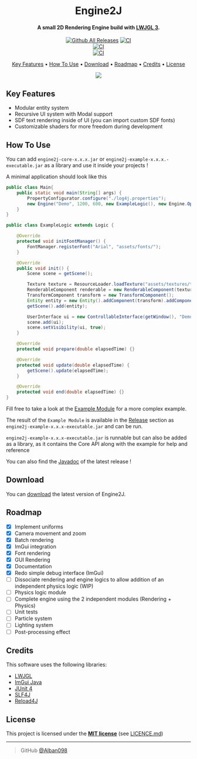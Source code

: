 <h1 align="center">
  Engine2J
  <br>
</h1>

<h4 align="center">A small 2D Rendering Engine build with <a href="https://www.lwjgl.org/" target="_blank">LWJGL 3</a>.</h4>

<div align="center">

[![Github All Releases](https://img.shields.io/github/downloads/Alban098/engine2j/total.svg?logo=github)](https://github.com/Alban098/engine2j/releases)
[![CI](https://github.com/Alban098/engine2j/actions/workflows/ci.yml/badge.svg)](https://github.com/Alban098/engine2j/actions/workflows/ci.yml)<br>
[![CI](https://github.com/Alban098/engine2j/actions/workflows/release.yml/badge.svg)](https://github.com/Alban098/engine2j/actions/workflows/release.yml)<br>
[![CI](https://github.com/Alban098/engine2j/actions/workflows/javadoc.yml/badge.svg)](https://github.com/Alban098/engine2j/actions/workflows/javadoc.yml)<br>

</div>

<p align="center">
  <a href="#key-features">Key Features</a> •
  <a href="#how-to-use">How To Use</a> •
  <a href="#download">Download</a> •
  <a href="#roadmap">Roadmap</a> •
  <a href="#credits">Credits</a> •
  <a href="#license">License</a>
</p>

<p align="center">
  <img src="img/example.gif" />
</p>

## Key Features

- Modular entity system
- Recursive UI system with Modal support
- SDF text rendering inside of UI (you can import custom SDF fonts)
- Customizable shaders for more freedom during development

## How To Use

You can add `engine2j-core-x.x.x.jar` or `engine2j-example-x.x.x.-executable.jar` as a library and use it inside your projects !

A minimal application should look like this

```java
public class Main{
    public static void main(String[] args) {
        PropertyConfigurator.configure("./log4j.properties");
        new Engine("Demo", 1200, 600, new ExampleLogic(), new Engine.Options(false, 60, 120)).run();
    }
}
```

```java
public class ExampleLogic extends Logic {

    @Override
    protected void initFontManager() {
        FontManager.registerFont("Arial", "assets/fonts/");
    }

    @Override
    public void init() {
        Scene scene = getScene();

        Texture texture = ResourceLoader.loadTexture("assets/textures/texture.png");
        RenderableComponent renderable = new RenderableComponent(texture);
        TransformComponent transform = new TransformComponent();
        Entity entity = new Entity().addComponent(transform).addComponent(renderable);
        getScene().add(entity);

        UserInterface ui = new ControllableInterface(getWindow(), "Demo");
        scene.add(ui);
        scene.setVisibility(ui, true);
    }

    @Override
    protected void prepare(double elapsedTime) {}

    @Override
    protected void update(double elapsedTime) {
        getScene().update(elapsedTime);
    }

    @Override
    protected void end(double elapsedTime) {}
}
```

Fill free to take a look at the [Example Module](./example) for a more complex example.

The result of the `Example Module` is available in the [Release](https://github.com/Alban098/engine2j/releases) section as `engine2j-example-x.x.x-executable.jar` and can be run.

`engine2j-example-x.x.x-executable.jar` is runnable but can also be added as a library, as it contains the Core API along with the example for help and reference

You can also find the [Javadoc](https://alban098.github.io/engine2j/) of the latest release !

## Download

You can [download](https://github.com/Alban098/engine2j/releases) the latest version of Engine2J.

## Roadmap

- [x] Implement uniforms
- [x] Camera movement and zoom
- [x] Batch rendering
- [x] ImGui integration
- [x] Font rendering
- [x] GUI Rendering
- [x] Documentation
- [x] Redo simple debug interface (ImGui)
- [ ] Dissociate rendering and engine logics to allow addition of an independent physics logic (WIP)
- [ ] Physics logic module
- [ ] Complete engine using the 2 independent modules (Rendering + Physics)
- [ ] Unit tests
- [ ] Particle system
- [ ] Lighting system
- [ ] Post-processing effect

## Credits

This software uses the following libraries:

- [LWJGL](https://github.com/LWJGL/lwjgl3)
- [ImGui Java](https://github.com/SpaiR/imgui-java)
- [JUnit 4](https://junit.org/junit4/)
- [SLF4J](https://github.com/qos-ch/slf4j)
- [Reload4J](https://github.com/qos-ch/reload4j)

## License

This project is licensed under the **[MIT license](http://opensource.org/licenses/mit-license.php)** (see [LICENCE.md](LICENSE.md))

---

> GitHub [@Alban098](https://github.com/Alban098)

